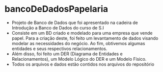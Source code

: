 # bancoDeDadosPapelaria

- Projeto de Banco de Dados que foi apresentado na cadeira de Introdução a Banco de Dados do curso de S.I
- Consiste em um BD criado e modelado para uma empresa que vende papel. Para a criação deste, foi feito um levantamento de dados visando modelar as necessidades do negócio. Ao fim, obtivemos algumas entidades e seus respectivos relacionamentos.
- Além disso, foi feito um DER (Diagrama de Entidades e Relacionamentos), um Modelo Lógico do DER e um Modelo Físico.
- Todos os arquivos e dados estão contidos nos arquivos do repositório
